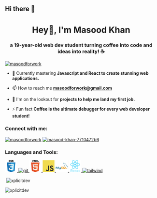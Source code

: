 ## Hi there 👋

<!--
**xplicitDev/xplicitDev** is a ✨ _special_ ✨ repository because its `README.md` (this file) appears on your GitHub profile.
-->
<h1 align="center">Hey👋, I'm Masood Khan</h1>
<h3 align="center">a 19-year-old web dev student turning coffee into code and ideas into reality! ☕</h3>

<p align="left"> <a href="https://twitter.com/masoodforwork" target="blank"><img src="https://img.shields.io/twitter/follow/masoodforwork?logo=twitter&style=for-the-badge" alt="masoodforwork" /></a> </p>

- 🔭 Currently mastering **Javascript and React to create stunning web applications.**

- 📫 How to reach me **masoodforwork@gmail.com**

- 🤝 I'm on the lookout for **projects to help me land my first job.**

- ⚡ Fun fact **Coffee is the ultimate debugger for every web developer student!**

<h3 align="left">Connect with me:</h3>
<p align="left">
<a href="https://twitter.com/masoodforwork" target="blank"><img align="center" src="https://raw.githubusercontent.com/rahuldkjain/github-profile-readme-generator/master/src/images/icons/Social/twitter.svg" alt="masoodforwork" height="30" width="40" /></a>
<a href="https://linkedin.com/in/masood-khan-7710472b6" target="blank"><img align="center" src="https://raw.githubusercontent.com/rahuldkjain/github-profile-readme-generator/master/src/images/icons/Social/linked-in-alt.svg" alt="masood-khan-7710472b6" height="30" width="40" /></a>
</p>

<h3 align="left">Languages and Tools:</h3>
<p align="left"> <a href="https://www.w3schools.com/css/" target="_blank" rel="noreferrer"> <img src="https://raw.githubusercontent.com/devicons/devicon/master/icons/css3/css3-original-wordmark.svg" alt="css3" width="40" height="40"/> </a> <a href="https://git-scm.com/" target="_blank" rel="noreferrer"> <img src="https://www.vectorlogo.zone/logos/git-scm/git-scm-icon.svg" alt="git" width="40" height="40"/> </a> <a href="https://www.w3.org/html/" target="_blank" rel="noreferrer"> <img src="https://raw.githubusercontent.com/devicons/devicon/master/icons/html5/html5-original-wordmark.svg" alt="html5" width="40" height="40"/> </a> <a href="https://developer.mozilla.org/en-US/docs/Web/JavaScript" target="_blank" rel="noreferrer"> <img src="https://raw.githubusercontent.com/devicons/devicon/master/icons/javascript/javascript-original.svg" alt="javascript" width="40" height="40"/> </a> <a href="https://www.mysql.com/" target="_blank" rel="noreferrer"> <img src="https://raw.githubusercontent.com/devicons/devicon/master/icons/mysql/mysql-original-wordmark.svg" alt="mysql" width="40" height="40"/> </a> <a href="https://reactjs.org/" target="_blank" rel="noreferrer"> <img src="https://raw.githubusercontent.com/devicons/devicon/master/icons/react/react-original-wordmark.svg" alt="react" width="40" height="40"/> </a> <a href="https://tailwindcss.com/" target="_blank" rel="noreferrer"> <img src="https://www.vectorlogo.zone/logos/tailwindcss/tailwindcss-icon.svg" alt="tailwind" width="40" height="40"/> </a> </p>

<p>&nbsp;<img align="center" src="https://github-readme-stats.vercel.app/api?username=xplicitdev&show_icons=true&locale=en" alt="xplicitdev" /></p>

<p><img align="center" src="https://github-readme-streak-stats.herokuapp.com/?user=xplicitdev&" alt="xplicitdev" /></p>
